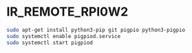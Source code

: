 # IR_REMOTE_RPI0W2

```sh
sudo apt-get install python3-pip git pigpio python3-pigpio
sudo systemctl enable pigpiod.service
sudo systemctl start pigpiod

```